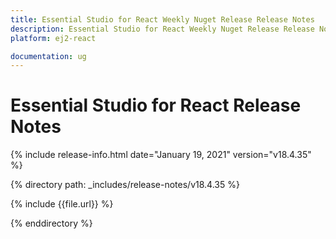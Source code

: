```yaml
---
title: Essential Studio for React Weekly Nuget Release Release Notes  
description: Essential Studio for React Weekly Nuget Release Release Notes  
platform: ej2-react

documentation: ug
---
```


# Essential Studio for  React  Release Notes  

{% include release-info.html date="January 19, 2021"   version="v18.4.35"  %} 

{% directory path: _includes/release-notes/v18.4.35 %}

{% include {{file.url}} %}

{% enddirectory %}

